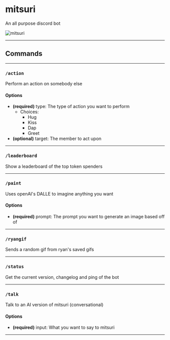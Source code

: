 # mitsuri

An all purpose discord bot

![mitsuri](https://media.discordapp.net/attachments/790703174746636328/1040057921947578408/tumblr_4ddb73070eb53c6a0b0dea43cc2781cd_c1cecc63_1280_cropped.png)

---

## Commands

---

### `/action`

Perform an action on somebody else

#### Options

- **(required)** type: The type of action you want to perform
  - Choices:
    - Hug
    - Kiss
    - Dap
    - Greet
- **(optional)** target: The member to act upon

---

### `/leaderboard`

Show a leaderboard of the top token spenders


---

### `/paint`

Uses openAI&#x27;s DALLE to imagine anything you want

#### Options

- **(required)** prompt: The prompt you want to generate an image based off of

---

### `/ryangif`

Sends a random gif from ryan&#x27;s saved gifs


---

### `/status`

Get the current version, changelog and ping of the bot


---

### `/talk`

Talk to an AI version of mitsuri (conversational)

#### Options

- **(required)** input: What you want to say to mitsuri

---
